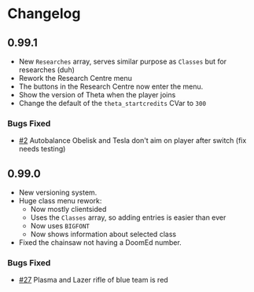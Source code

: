 Changelog
=========

## 0.99.1
 - New `Researches` array, serves similar purpose as `Classes` but for researches (duh)
 - Rework the Research Centre menu
 - The buttons in the Research Centre now enter the menu.
 - Show the version of Theta when the player joins
 - Change the default of the `theta_startcredits` CVar to `300`

### Bugs Fixed
 - [#2](https://github.com/PlusGit/theta/issues/2) Autobalance Obelisk and Tesla don't aim on player after switch (fix needs testing)

## 0.99.0
 - New versioning system.
 - Huge class menu rework:
   - Now mostly clientsided
   - Uses the `Classes` array, so adding entries is easier than ever
   - Now uses `BIGFONT`
   - Now shows information about selected class
 - Fixed the chainsaw not having a DoomEd number.

### Bugs Fixed
 - [#27](https://github.com/PlusGit/theta/issues/27) Plasma and Lazer rifle of blue team is red
